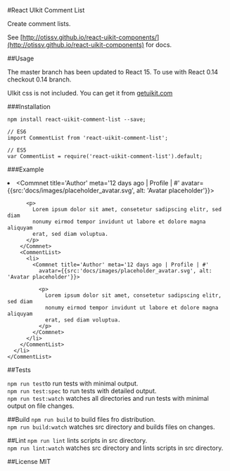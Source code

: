 #React UIkit Comment List

Create comment lists.

See [http://otissv.github.io/react-uikit-components/](http://otissv.github.io/react-uikit-components) for docs.

##Usage

The master branch has been updated to React 15. To use with React 0.14 checkout 0.14 branch.

UIkit css is not included. You can get it from [getuikit.com](http://getuikit.com/)


###Installation

    npm install react-uikit-comment-list --save;

    // ES6
    import CommentList from 'react-uikit-comment-list';

    // ES5
    var CommentList = require('react-uikit-comment-list').default;

###Example
    <CommentList>
      <li>
        <Commnet title='Author' meta='12 days ago | Profile | #'
          avatar={{src:'docs/images/placeholder_avatar.svg', alt: 'Avatar placeholder'}}>

          <p>
            Lorem ipsum dolor sit amet, consetetur sadipscing elitr, sed diam
            nonumy eirmod tempor invidunt ut labore et dolore magna aliquyam
            erat, sed diam voluptua.
          </p>
        </Commnet>
        <CommentList>
          <li>
            <Commnet title='Author' meta='12 days ago | Profile | #'
              avatar={{src:'docs/images/placeholder_avatar.svg', alt: 'Avatar placeholder'}}>

              <p>
                Lorem ipsum dolor sit amet, consetetur sadipscing elitr, sed diam
                nonumy eirmod tempor invidunt ut labore et dolore magna aliquyam
                erat, sed diam voluptua.
              </p>
            </Commnet>
          </li>
        </CommentList>
      </li>
    </CommentList>


##Tests

`npm run test`to run tests with minimal output.  
`npm run test:spec` to run tests with detailed output.  
`npm run test:watch` watches all directories and run tests with minimal output on file changes.

##Build
`npm run build` to build files fro distribution.  
`npm run build:watch` watches src directory and builds files on changes.

##Lint
`npm run lint` lints scripts in src directory.  
`npm run lint:watch` watches src directory and lints scripts in src directory.

##License
MIT
